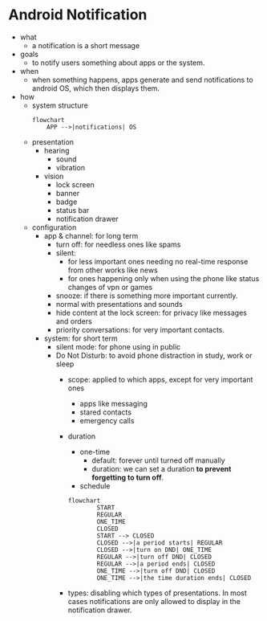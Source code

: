 # Android Notification
			
- what
	- a notification is a short message
- goals
	- to notify users something about apps or the system.
- when
	- when something happens, apps generate and send notifications to android OS, which then displays them.
- how
	- system structure
		```mermaid
		flowchart
			APP -->|notifications| OS
		```
	- presentation
		- hearing
			- sound
			- vibration
		- vision
			- lock screen
			- banner
			- badge
			- status bar
			- notification drawer	
	- configuration
		- app & channel: for long term 
			- turn off: for needless ones like spams
			- silent: 
				- for less important ones needing no real-time response from other works like news
				- for ones happening only when using the phone like status changes of vpn or games
			- snooze: if there is something more important currently.
			- normal with presentations and sounds
			- hide content at the lock screen: for privacy like messages and orders
			- priority conversations: for very important contacts. 
		- system: for short term
			- silent mode: for phone using in public
			- Do Not Disturb: to avoid phone distraction in study, work or sleep
				- scope: applied to which apps, except for very important ones
					- apps like messaging
					- stared contacts
					- emergency calls
				- duration
					- one-time
						- default: forever until turned off manually
						- duration: we can set a duration **to prevent forgetting to turn off**.
					- schedule
						

					```mermaid
					flowchart
							START
							REGULAR
							ONE_TIME
							CLOSED
							START --> CLOSED
							CLOSED -->|a period starts| REGULAR
							CLOSED -->|turn on DND| ONE_TIME
							REGULAR -->|turn off DND| CLOSED
							REGULAR -->|a period ends| CLOSED
							ONE_TIME -->|turn off DND| CLOSED
							ONE_TIME -->|the time duration ends| CLOSED
					``` 
				- types: disabling which types of presentations. In most cases notifications are only allowed to display in the notification drawer. 
<!--stackedit_data:
eyJoaXN0b3J5IjpbMTI5MjU1NzczN119
-->